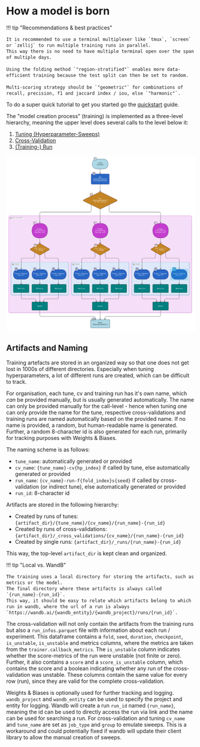 # How a model is born

!!! tip "Recommendations & best practices"

    It is recommended to use a terminal multiplexer like `tmux`, `screen` or `zellij` to run multiple training runs in parallel.
    This way there is no need to have multiple terminal open over the span of multiple days.

    Using the folding method `"region-stratified"` enables more data-efficient training because the test split can then be set to random.

    Multi-scoring strategy should be `"geometric"` for combinations of recall, precision, f1 and jaccard index / iou, else `"harmonic"`.

To do a super quick tutorial to get you started go the [quickstart](quickstart.md) guide.

The "model creation process" (training) is implemented as a three-level hierarchy, meaning the upper level does several calls to the level below it:

1. [Tuning (Hyperparameter-Sweeps)](tune.md)
2. [Cross-Validation](cv.md)
3. [(Training-) Run](training.md)

![Training Process](../../assets/tune-cv-train.png)

## Artifacts and Naming

Training artefacts are stored in an organized way so that one does not get lost in 1000s of different directories.
Especially when tuning hyperparameters, a lot of different runs are created, which can be difficult to track.

For organisation, each tune, cv and training run has it's own name, which _can_ be provided manually, but is usually generated automatically.
The name can only be provided manually for the call-level - hence when tuning one can only provide the name for the tune, respective cross-validations and training runs are named automatically based on the provided name.
If no name is provided, a random, but human-readable name is generated.
Further, a random 8-character id is also generated for each run, primarily for tracking purposes with Weights & Biases.

The naming scheme is as follows:

- `tune_name`: automatically generated or provided
- `cv_name`: `{tune_name}-cv{hp_index}` if called by tune, else automatically generated or provided
- `run_name`: `{cv_name}-run-f{fold_index}s{seed}` if called by cross-validation (or indirect tune), else automatically generated or provided
- `run_id`: 8-character id

Artifacts are stored in the following hierarchy:

- Created by runs of tunes: `{artifact_dir}/{tune_name}/{cv_name}/{run_name}-{run_id}`
- Created by runs of cross-validations: `{artifact_dir}/_cross_validations/{cv_name}/{run_name}-{run_id}`
- Created by single runs: `{artifact_dir}/_runs/{run_name}-{run_id}`

This way, the top-level `artifact_dir` is kept clean and organized.

!!! tip "Local vs. WandB"

    The training uses a local directory for storing the artifacts, such as metrics or the model.
    The final directory where these artifacts is always called `{run_name}-{run_id}`.
    This way, it should be easy to relate which artifacts belong to which run in wandb, where the url of a run is always `https://wandb.ai/{wandb_entity}/{wandb_project}/runs/{run_id}`.

The cross-validation will not only contain the artifacts from the training runs but also a `run_infos.parquet` file with information about each run / experiment.
This dataframe contains a `fold`, `seed`, `duration`, `checkpoint`, `is_unstable`, `is_unstable` and metrics columns, where the metrics are taken from the `trainer.callback_metrics`.
The `is_unstable` column indicates whether the score-metrics of the run were unstable (not finite or zero).
Further, it also contains a `score` and a `score_is_unstable` column, which contains the score and a boolean indicating whether any run of the cross-validation was unstable.
These columns contain the same value for every row (run), since they are valid for the complete cross-validation.

Weights & Biases is optionally used for further tracking and logging.
`wandb_project` and `wandb_entity` can be used to specify the project and entity for logging.
Wandb will create a run `run_id` named `{run_name}`, meaning the id can be used to directly access the run via link and the name can be used for searching a run.
For cross-validation and tuning `cv_name` and `tune_name` are set as `job_type` and `group` to emulate sweeps.
This is a workaround and could potentially fixed if wandb will update their client library to allow the manual creation of sweeps.
